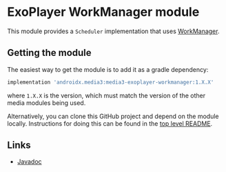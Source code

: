 # ExoPlayer WorkManager module

This module provides a `Scheduler` implementation that uses [WorkManager][].

[WorkManager]: https://developer.android.com/topic/libraries/architecture/workmanager.html

## Getting the module

The easiest way to get the module is to add it as a gradle dependency:

```gradle
implementation 'androidx.media3:media3-exoplayer-workmanager:1.X.X'
```

where `1.X.X` is the version, which must match the version of the other media
modules being used.

Alternatively, you can clone this GitHub project and depend on the module
locally. Instructions for doing this can be found in the [top level README][].

[top level README]: ../../README.md

## Links

*   [Javadoc][]

[Javadoc]: https://developer.android.com/reference/androidx/media3/exoplayer/workmanager/package-summary

